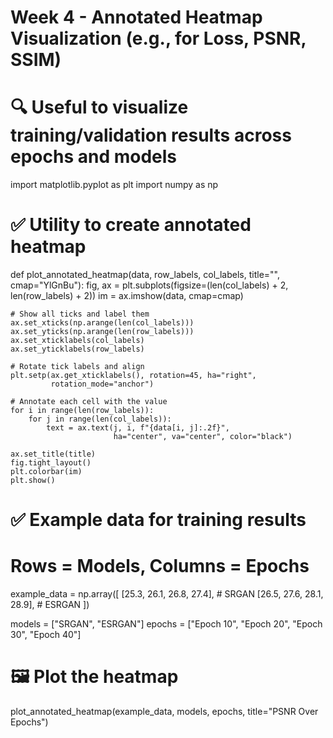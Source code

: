 # Week 4 - Annotated Heatmap Visualization (e.g., for Loss, PSNR, SSIM)
# 🔍 Useful to visualize training/validation results across epochs and models

import matplotlib.pyplot as plt
import numpy as np

# ✅ Utility to create annotated heatmap
def plot_annotated_heatmap(data, row_labels, col_labels, title="", cmap="YlGnBu"):
    fig, ax = plt.subplots(figsize=(len(col_labels) + 2, len(row_labels) + 2))
    im = ax.imshow(data, cmap=cmap)

    # Show all ticks and label them
    ax.set_xticks(np.arange(len(col_labels)))
    ax.set_yticks(np.arange(len(row_labels)))
    ax.set_xticklabels(col_labels)
    ax.set_yticklabels(row_labels)

    # Rotate tick labels and align
    plt.setp(ax.get_xticklabels(), rotation=45, ha="right",
             rotation_mode="anchor")

    # Annotate each cell with the value
    for i in range(len(row_labels)):
        for j in range(len(col_labels)):
            text = ax.text(j, i, f"{data[i, j]:.2f}",
                           ha="center", va="center", color="black")

    ax.set_title(title)
    fig.tight_layout()
    plt.colorbar(im)
    plt.show()

# ✅ Example data for training results
# Rows = Models, Columns = Epochs
example_data = np.array([
    [25.3, 26.1, 26.8, 27.4],   # SRGAN
    [26.5, 27.6, 28.1, 28.9],   # ESRGAN
])

models = ["SRGAN", "ESRGAN"]
epochs = ["Epoch 10", "Epoch 20", "Epoch 30", "Epoch 40"]

# 🖼️ Plot the heatmap
plot_annotated_heatmap(example_data, models, epochs, title="PSNR Over Epochs")